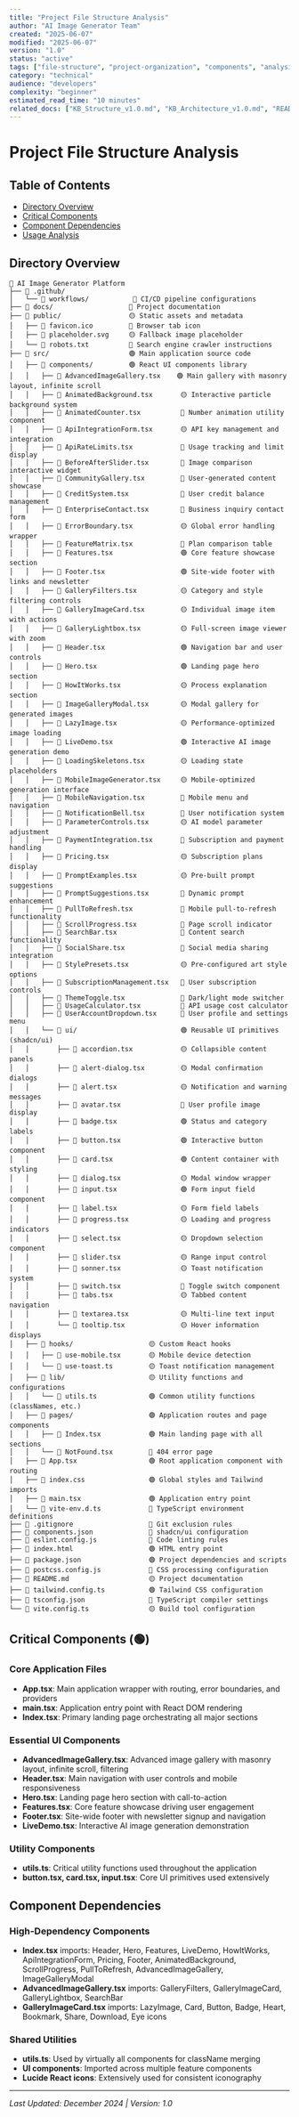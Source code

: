 ```yaml
---
title: "Project File Structure Analysis"
author: "AI Image Generator Team"
created: "2025-06-07"
modified: "2025-06-07"
version: "1.0"
status: "active"
tags: ["file-structure", "project-organization", "components", "analysis"]
category: "technical"
audience: "developers"
complexity: "beginner"
estimated_read_time: "10 minutes"
related_docs: ["KB_Structure_v1.0.md", "KB_Architecture_v1.0.md", "README.md"]
---
```


# Project File Structure Analysis

## Table of Contents
- [Directory Overview](#directory-overview)
- [Critical Components](#critical-components)
- [Component Dependencies](#component-dependencies)
- [Usage Analysis](#usage-analysis)

## Directory Overview

```
📁 AI Image Generator Platform
├── 📁 .github/
│   └── 📁 workflows/           🔴 CI/CD pipeline configurations
├── 📁 docs/                   🔴 Project documentation
├── 📁 public/                 🟡 Static assets and metadata
│   ├── 📄 favicon.ico         🔴 Browser tab icon
│   ├── 📄 placeholder.svg     🟡 Fallback image placeholder
│   └── 📄 robots.txt          🔴 Search engine crawler instructions
├── 📁 src/                    🟢 Main application source code
│   ├── 📁 components/         🟢 React UI components library
│   │   ├── 📄 AdvancedImageGallery.tsx    🟢 Main gallery with masonry layout, infinite scroll
│   │   ├── 📄 AnimatedBackground.tsx       🟡 Interactive particle background system
│   │   ├── 📄 AnimatedCounter.tsx          🔴 Number animation utility component
│   │   ├── 📄 ApiIntegrationForm.tsx       🟡 API key management and integration
│   │   ├── 📄 ApiRateLimits.tsx            🔴 Usage tracking and limit display
│   │   ├── 📄 BeforeAfterSlider.tsx        🔴 Image comparison interactive widget
│   │   ├── 📄 CommunityGallery.tsx         🔴 User-generated content showcase
│   │   ├── 📄 CreditSystem.tsx             🔴 User credit balance management
│   │   ├── 📄 EnterpriseContact.tsx        🔴 Business inquiry contact form
│   │   ├── 📄 ErrorBoundary.tsx            🟡 Global error handling wrapper
│   │   ├── 📄 FeatureMatrix.tsx            🔴 Plan comparison table
│   │   ├── 📄 Features.tsx                 🟢 Core feature showcase section
│   │   ├── 📄 Footer.tsx                   🟢 Site-wide footer with links and newsletter
│   │   ├── 📄 GalleryFilters.tsx           🟡 Category and style filtering controls
│   │   ├── 📄 GalleryImageCard.tsx         🟡 Individual image item with actions
│   │   ├── 📄 GalleryLightbox.tsx          🟡 Full-screen image viewer with zoom
│   │   ├── 📄 Header.tsx                   🟢 Navigation bar and user controls
│   │   ├── 📄 Hero.tsx                     🟢 Landing page hero section
│   │   ├── 📄 HowItWorks.tsx               🟡 Process explanation section
│   │   ├── 📄 ImageGalleryModal.tsx        🟡 Modal gallery for generated images
│   │   ├── 📄 LazyImage.tsx                🟡 Performance-optimized image loading
│   │   ├── 📄 LiveDemo.tsx                 🟢 Interactive AI image generation demo
│   │   ├── 📄 LoadingSkeletons.tsx         🟡 Loading state placeholders
│   │   ├── 📄 MobileImageGenerator.tsx     🟡 Mobile-optimized generation interface
│   │   ├── 📄 MobileNavigation.tsx         🔴 Mobile menu and navigation
│   │   ├── 📄 NotificationBell.tsx         🔴 User notification system
│   │   ├── 📄 ParameterControls.tsx        🟡 AI model parameter adjustment
│   │   ├── 📄 PaymentIntegration.tsx       🔴 Subscription and payment handling
│   │   ├── 📄 Pricing.tsx                  🟡 Subscription plans display
│   │   ├── 📄 PromptExamples.tsx           🟡 Pre-built prompt suggestions
│   │   ├── 📄 PromptSuggestions.tsx        🔴 Dynamic prompt enhancement
│   │   ├── 📄 PullToRefresh.tsx            🔴 Mobile pull-to-refresh functionality
│   │   ├── 📄 ScrollProgress.tsx           🔴 Page scroll indicator
│   │   ├── 📄 SearchBar.tsx                🔴 Content search functionality
│   │   ├── 📄 SocialShare.tsx              🔴 Social media sharing integration
│   │   ├── 📄 StylePresets.tsx             🟡 Pre-configured art style options
│   │   ├── 📄 SubscriptionManagement.tsx   🔴 User subscription controls
│   │   ├── 📄 ThemeToggle.tsx              🔴 Dark/light mode switcher
│   │   ├── 📄 UsageCalculator.tsx          🔴 API usage cost calculator
│   │   ├── 📄 UserAccountDropdown.tsx      🔴 User profile and settings menu
│   │   └── 📁 ui/                          🟢 Reusable UI primitives (shadcn/ui)
│   │       ├── 📄 accordion.tsx            🟡 Collapsible content panels
│   │       ├── 📄 alert-dialog.tsx         🟡 Modal confirmation dialogs
│   │       ├── 📄 alert.tsx                🟡 Notification and warning messages
│   │       ├── 📄 avatar.tsx               🔴 User profile image display
│   │       ├── 📄 badge.tsx                🟢 Status and category labels
│   │       ├── 📄 button.tsx               🟢 Interactive button component
│   │       ├── 📄 card.tsx                 🟢 Content container with styling
│   │       ├── 📄 dialog.tsx               🟡 Modal window wrapper
│   │       ├── 📄 input.tsx                🟢 Form input field component
│   │       ├── 📄 label.tsx                🟡 Form field labels
│   │       ├── 📄 progress.tsx             🟡 Loading and progress indicators
│   │       ├── 📄 select.tsx               🟡 Dropdown selection component
│   │       ├── 📄 slider.tsx               🟡 Range input control
│   │       ├── 📄 sonner.tsx               🟡 Toast notification system
│   │       ├── 📄 switch.tsx               🔴 Toggle switch component
│   │       ├── 📄 tabs.tsx                 🟡 Tabbed content navigation
│   │       ├── 📄 textarea.tsx             🟡 Multi-line text input
│   │       └── 📄 tooltip.tsx              🟡 Hover information displays
│   ├── 📁 hooks/                   🟡 Custom React hooks
│   │   ├── 📄 use-mobile.tsx       🟡 Mobile device detection
│   │   └── 📄 use-toast.ts         🟡 Toast notification management
│   ├── 📁 lib/                     🟡 Utility functions and configurations
│   │   └── 📄 utils.ts             🟢 Common utility functions (classNames, etc.)
│   ├── 📁 pages/                   🟢 Application routes and page components
│   │   ├── 📄 Index.tsx            🟢 Main landing page with all sections
│   │   └── 📄 NotFound.tsx         🔴 404 error page
│   ├── 📄 App.tsx                  🟢 Root application component with routing
│   ├── 📄 index.css                🟢 Global styles and Tailwind imports
│   ├── 📄 main.tsx                 🟢 Application entry point
│   └── 📄 vite-env.d.ts            🔴 TypeScript environment definitions
├── 📄 .gitignore                   🔴 Git exclusion rules
├── 📄 components.json              🔴 shadcn/ui configuration
├── 📄 eslint.config.js             🔴 Code linting rules
├── 📄 index.html                   🟢 HTML entry point
├── 📄 package.json                 🟢 Project dependencies and scripts
├── 📄 postcss.config.js            🔴 CSS processing configuration
├── 📄 README.md                    🟡 Project documentation
├── 📄 tailwind.config.ts           🟢 Tailwind CSS configuration
├── 📄 tsconfig.json                🔴 TypeScript compiler settings
└── 📄 vite.config.ts               🟡 Build tool configuration
```

## Critical Components (🟢)

### Core Application Files
- **App.tsx**: Main application wrapper with routing, error boundaries, and providers
- **main.tsx**: Application entry point with React DOM rendering
- **Index.tsx**: Primary landing page orchestrating all major sections

### Essential UI Components
- **AdvancedImageGallery.tsx**: Advanced image gallery with masonry layout, infinite scroll, filtering
- **Header.tsx**: Main navigation with user controls and mobile responsiveness
- **Hero.tsx**: Landing page hero section with call-to-action
- **Features.tsx**: Core feature showcase driving user engagement
- **Footer.tsx**: Site-wide footer with newsletter signup and navigation
- **LiveDemo.tsx**: Interactive AI image generation demonstration

### Utility Components
- **utils.ts**: Critical utility functions used throughout the application
- **button.tsx, card.tsx, input.tsx**: Core UI primitives used extensively

## Component Dependencies

### High-Dependency Components
- **Index.tsx** imports: Header, Hero, Features, LiveDemo, HowItWorks, ApiIntegrationForm, Pricing, Footer, AnimatedBackground, ScrollProgress, PullToRefresh, AdvancedImageGallery, ImageGalleryModal
- **AdvancedImageGallery.tsx** imports: GalleryFilters, GalleryImageCard, GalleryLightbox, SearchBar
- **GalleryImageCard.tsx** imports: LazyImage, Card, Button, Badge, Heart, Bookmark, Share, Download, Eye icons

### Shared Utilities
- **utils.ts**: Used by virtually all components for className merging
- **UI components**: Imported across multiple feature components
- **Lucide React icons**: Extensively used for consistent iconography

---

*Last Updated: December 2024 | Version: 1.0*
